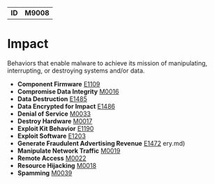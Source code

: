 |||
|--|-----|
|**ID**|**M9008**|

# Impact #
Behaviors that enable malware to achieve its mission of manipulating, interrupting, or destroying systems and/or data.

* **Component Firmware** [E1109](https://github.com/MBCProject/mbc-markdown/blob/master/persistence/component-firmware.md)
* **Compromise Data Integrity** [M0016](https://github.com/MBCProject/mbc-markdown/blob/master/impact/compromise-data.md)
* **Data Destruction** [E1485](https://github.com/MBCProject/mbc-markdown/blob/master/impact/data-destruction.md)
* **Data Encrypted for Impact** [E1486](https://github.com/MBCProject/mbc-markdown/blob/master/impact/encrypt-impact.md)
* **Denial of Service** [M0033](https://github.com/MBCProject/mbc-markdown/blob/master/impact/denial-of-service.md)
* **Destroy Hardware** [M0017](https://github.com/MBCProject/mbc-markdown/blob/master/impact/destroy-hardware.md)
* **Exploit Kit Behavior** [E1190](https://github.com/MBCProject/mbc-markdown/blob/master/impact/exploit-kit-behavior.md)
* **Exploit Software** [E1203](https://github.com/MBCProject/mbc-markdown/blob/master/execution/exploit-software.md)
* **Generate Fraudulent Advertising Revenue** [E1472](https://github.com/MBCProject/mbc-markdown/blob/master/impact/generate-fraud-rev.md)
ery.md)
* **Manipulate Network Traffic** [M0019](https://github.com/MBCProject/mbc-markdown/blob/master/impact/manipulate-network-traffic.md)
* **Remote Access** [M0022](https://github.com/MBCProject/mbc-markdown/blob/master/impact/remote-access.md)
* **Resource Hijacking** [M0018](https://github.com/MBCProject/mbc-markdown/blob/master/impact/hijack-sys-resources.md)
* **Spamming** [M0039](https://github.com/MBCProject/mbc-markdown/blob/master/impact/spamming.md)
